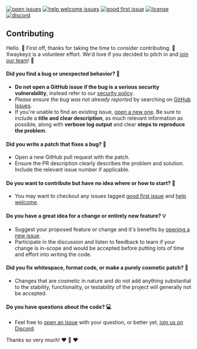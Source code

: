 [![open issues](https://badgen.net/github/open-issues/RedBearAK/xwaykeyz?label=issues)](https://github.com/RedBearAK/xwaykeyz/issues)
[![help welcome issues](https://badgen.net/github/label-issues/RedBearAK/xwaykeyz/help%20welcome/open)](https://github.com/RedBearAK/xwaykeyz/issues?q=is%3Aopen+is%3Aissue+label%3A%22help+welcome%22)
[![good first issue](https://badgen.net/github/label-issues/RedBearAK/xwaykeyz/good%20first%20issue/open)](https://github.com/RedBearAK/xwaykeyz/issues?q=is%3Aopen+is%3Aissue+label%3A%22good+first+issue%22)
[![license](https://badgen.net/badge/license/GPL3/xwaykeyz?color=cyan)](https://github.com/RedBearAK/xwaykeyz/blob/main/LICENSE)
[![discord](https://badgen.net/badge/icon/discord?icon=discord&label&color=pink)](https://discord.gg/nX6qSC8mer)


## Contributing

Hello. 👋 First off, thanks for taking the time to consider contributing. 💙 Xwaykeyz is a volunteer effort.  We'd love if you decided to pitch in and [join our team](https://github.com/RedBearAK/xwaykeyz/graphs/contributors)! 🎉


#### **Did you find a bug or unexpected behavior?** 🐞

* **Do not open a GitHub issue if the bug is a serious security vulnerability**, instead refer to our [security policy](https://github.com/RedBearAK/xwaykeyz/blob/main/SECURITY.md).
* _Please ensure the bug was not already reported_ by searching on [GitHub Issues](https://github.com/RedBearAK/xwaykeyz/issues).
* If you're unable to find an existing issue, [open a new one](https://github.com/RedBearAK/xwaykeyz/issues/new). Be sure to include a **title and clear description**, as much relevant information as possible, along with **verbose log output** and clear **steps to reproduce the problem**.


#### **Did you write a patch that fixes a bug?** 🔧

* Open a new GitHub pull request with the patch.
* Ensure the PR description clearly describes the problem and solution. Include the relevant issue number if applicable.


#### **Do you want to contribute but have no idea where or how to start?** 🤔

* You may want to checkout any issues tagged [good first issue](https://github.com/RedBearAK/xwaykeyz/issues?q=is%3Aissue+is%3Aopen+label%3A%22good+first+issue%22) and [help welcome](https://github.com/RedBearAK/xwaykeyz/issues?q=is%3Aissue+is%3Aopen+label%3A%22help+welcome%22).


#### **Do you have a great idea for a change or entirely new feature?** 💡

* Suggest your proposed feature or change and it's benefits by [opening a new issue](https://github.com/RedBearAK/xwaykeyz/issues/new).
* Participate in the discussion and listen to feedback to learn if your change is in-scope and would be accepted before putting lots of time and effort into writing the code.


#### **Did you fix whitespace, format code, or make a purely cosmetic patch?**  🦋

* Changes that are cosmetic in nature and do not add anything substantial to the stability, functionality, or testability of the project will generally not be accepted.


#### **Do you have questions about the code?** 💻

* Feel free to [open an issue](https://github.com/RedBearAK/xwaykeyz/issues/new) with your question, or better yet, [join us on Discord](https://discord.gg/nX6qSC8mer).


Thanks so very much! :heart: 💙 :heart:
